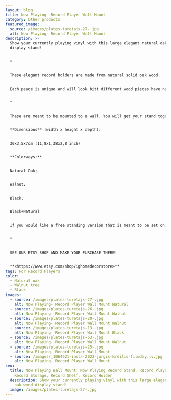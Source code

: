 ```yaml
---
layout: blog
title: Now Playing- Record Player Wall Mount
category: Other products
featured_image:
  source: /images/plates-turetajs-27-.jpg
  alt: Now Playing- Record Player Wall Mount
description: >-
  Show your currently playing vinyl with this large elegant natural oak wood
  display stand!


  *


  These elegant record holders are made from natural solid oak wood. 


  Each peace is unique and will look bitt different wood pieces have natural knots, imperfections, and patterns that differ.


  *


  These are meant to be mounted to a wall. You will get your stand together with industrial tough double sided mounting tape to fix your holder to the wall. If you have rough wall , please write us short message and we will prepare your holder with option for hanging it on the wall on screws.


  **Dimensions** (width x height x depth):


  30x3,5x7cm (11,8x1,38x2,8 inch)


  **Colorways:**


  Natural Oak;


  Walnut;


  Black;


  Black+Natural


  If you would like a free standing version that is meant to be set on a table please see other listings in our shop.


  *


  SEE OUR ETSY SHOP AND MAKE YOUR PURCHASE THERE!


  **<https://www.etsy.com/shop/ighomedecorstore>**
tags: For Record Players
color:
  - Natural oak
  - Walnut tree
  - Black
images:
  - source: /images/plates-turetajs-27-.jpg
    alt: Now Playing- Record Player Wall Mount Natural
  - source: /images/plates-turetajs-26-.jpg
    alt: Now Playing- Record Player Wall Mount Walnut
  - source: /images/plates-turetajs-20-.jpg
    alt: Now Playing- Record Player Wall Mount Walnut
  - source: /images/plates-turetajs-13-.jpg
    alt: Now Playing- Record Player Wall Mount Black
  - source: /images/plates-turetajs-63-.jpg
    alt: Now Playing- Record Player Wall Mount Walnut
  - source: /images/plates-turetajs-25-.jpg
    alt: Now Playing- Record Player Wall Mount
  - source: /images/_1064621-insta-2023-jurgis-kreilis-filmday.lv.jpg
    alt: Now Playing- Record Player Wall Mount
seo:
  title: Now Playing Wall Mount, Now Playing Record Stand, Record Player Stand,
    Record Storage, Record Shelf, Record Holder
  description: Show your currently playing vinyl with this large elegant natural
    oak wood display stand!
  image: /images/plates-turetajs-27-.jpg
---
```

